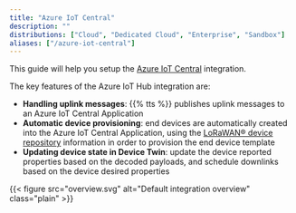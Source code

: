 ```yaml
---
title: "Azure IoT Central"
description: ""
distributions: ["Cloud", "Dedicated Cloud", "Enterprise", "Sandbox"]
aliases: ["/azure-iot-central"]
---
```


This guide will help you setup the [Azure IoT Central](https://azure.microsoft.com/en-us/services/iot-central/) integration.

The key features of the Azure IoT Hub integration are:

- **Handling uplink messages**: {{% tts %}} publishes uplink messages to an Azure IoT Central Application
- **Automatic device provisioning**: end devices are automatically created into the Azure IoT Central Application, using the [LoRaWAN® device repository](https://github.com/TheThingsNetwork/lorawan-devices) information in order to provision the end device template
- **Updating device state in Device Twin**: update the device reported properties based on the decoded payloads, and schedule downlinks based on the device desired properties

{{< figure src="overview.svg" alt="Default integration overview" class="plain" >}}
